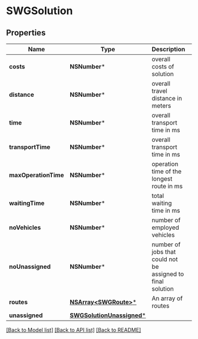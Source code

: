 # SWGSolution

## Properties
Name | Type | Description | Notes
------------ | ------------- | ------------- | -------------
**costs** | **NSNumber*** | overall costs of solution | [optional] 
**distance** | **NSNumber*** | overall travel distance in meters | [optional] 
**time** | **NSNumber*** | overall transport time in ms | [optional] 
**transportTime** | **NSNumber*** | overall transport time in ms | [optional] 
**maxOperationTime** | **NSNumber*** | operation time of the longest route in ms | [optional] 
**waitingTime** | **NSNumber*** | total waiting time in ms | [optional] 
**noVehicles** | **NSNumber*** | number of employed vehicles | [optional] 
**noUnassigned** | **NSNumber*** | number of jobs that could not be assigned to final solution | [optional] 
**routes** | [**NSArray&lt;SWGRoute&gt;***](SWGRoute.md) | An array of routes | [optional] 
**unassigned** | [**SWGSolutionUnassigned***](SWGSolutionUnassigned.md) |  | [optional] 

[[Back to Model list]](../README.md#documentation-for-models) [[Back to API list]](../README.md#documentation-for-api-endpoints) [[Back to README]](../README.md)


